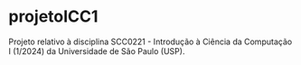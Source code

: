 # projetoICC1

Projeto relativo à disciplina SCC0221 - Introdução à Ciência da Computação I (1/2024) da Universidade de São Paulo (USP).
